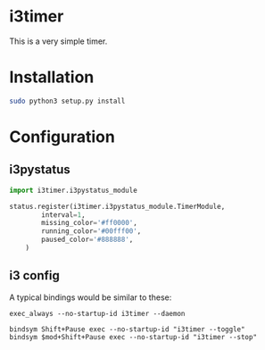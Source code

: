 # i3timer

This is a very simple timer.

# Installation
```bash
sudo python3 setup.py install
```

# Configuration

## i3pystatus
```python
import i3timer.i3pystatus_module

status.register(i3timer.i3pystatus_module.TimerModule,
        interval=1,
        missing_color='#ff0000',
        running_color='#00fff00',
        paused_color='#888888',
    )
```

## i3 config

A typical bindings would be similar to these:

```
exec_always --no-startup-id i3timer --daemon

bindsym Shift+Pause exec --no-startup-id "i3timer --toggle"
bindsym $mod+Shift+Pause exec --no-startup-id "i3timer --stop"
```

